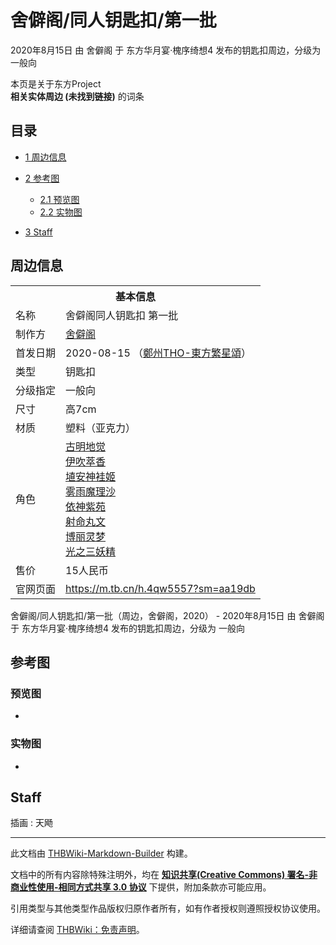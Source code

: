 # 舍僻阁/同人钥匙扣/第一批

<!-- source html: G:\repos\THBWiki-Markdown-Builder\THBWikiMarkdown\Temp\main\2\2d\ns0%3A%E8%88%8D%E5%83%BB%E9%98%81%2F%E5%90%8C%E4%BA%BA%E9%92%A5%E5%8C%99%E6%89%A3%2F%E7%AC%AC%E4%B8%80%E6%89%B9.html -->

2020年8月15日 由 舍僻阁 于 东方华月宴·槐序绮想4 发布的钥匙扣周边，分级为 一般向

本页是关于东方Project  
 **相关实体周边 (未找到链接)** 的词条
## 目录

- [1 周边信息](#周边信息)
- [2 参考图](#参考图)

  - [2.1 预览图](#预览图)
  - [2.2 实物图](#实物图)



- [3 Staff](#Staff)




## 周边信息

<table><tbody><tr><th colspan="2">基本信息</th></tr><tr><td class="label">名称</td><td> 舍僻阁同人钥匙扣 第一批 </td></tr><tr><td class="label">制作方</td><td><a href="./舍僻阁.md" title="舍僻阁">舍僻阁</a></td></tr><tr><td class="label">首发日期</td><td>2020-08-15&#160;（<a href="/展会作品列表?e=%E4%B8%9C%E6%96%B9%E5%8D%8E%E6%9C%88%E5%AE%B4%C2%B7%E6%A7%90%E5%BA%8F%E7%BB%AE%E6%83%B3%234">鄭州THO-東方繁星頌</a>）</td></tr><tr><td class="label">类型</td><td>钥匙扣</td></tr><tr><td class="label">分级指定</td><td>一般向</td></tr><tr><td class="label">尺寸</td><td>高7cm</td></tr><tr><td class="label">材质</td><td>塑料（亚克力）</td></tr><tr><td class="label">角色</td><td><a href="./古明地觉.md" title="古明地觉">古明地觉</a><br><a href="./伊吹萃香.md" title="伊吹萃香">伊吹萃香</a><br><a href="./埴安神袿姬.md" title="埴安神袿姬">埴安神袿姬</a><br><a href="./雾雨魔理沙.md" title="雾雨魔理沙">雾雨魔理沙</a><br><a href="./依神紫苑.md" title="依神紫苑">依神紫苑</a><br><a href="./射命丸文.md" title="射命丸文">射命丸文</a><br><a href="./博丽灵梦.md" title="博丽灵梦">博丽灵梦</a><br><a href="./光之三妖精.md" title="光之三妖精">光之三妖精</a></td></tr><tr><td class="label">售价</td><td>15人民币</td></tr>
<tr><td class="label">官网页面</td><td><a rel="nofollow" class="external free" href="https://m.tb.cn/h.4qw5557?sm=aa19db">https://m.tb.cn/h.4qw5557?sm=aa19db</a></td></tr></tbody></table>

舍僻阁/同人钥匙扣/第一批（周边，舍僻阁，2020） - 2020年8月15日 由 舍僻阁 于 东方华月宴·槐序绮想4 发布的钥匙扣周边，分级为 一般向
## 参考图
### 预览图
- [](./文件-舍僻阁／同人钥匙扣／第一批预览图1.png.md)

### 实物图
- [](./文件-舍僻阁／同人钥匙扣／第一批实物图1.jpg.md)

## Staff
插画
: 天飏





---

此文档由 [THBWiki-Markdown-Builder](https://github.com/Delsin-Yu/THBWiki-Markdown-Builder) 构建。

文档中的所有内容除特殊注明外，均在 [**知识共享(Creative Commons) 署名-非商业性使用-相同方式共享 3.0 协议**](https://creativecommons.org/licenses/by-sa/3.0/deed.zh-hans) 下提供，附加条款亦可能应用。

引用类型与其他类型作品版权归原作者所有，如有作者授权则遵照授权协议使用。

详细请查阅 [THBWiki：免责声明](https://thbwiki.cc/THBWiki:%E5%85%8D%E8%B4%A3%E5%A3%B0%E6%98%8E)。

